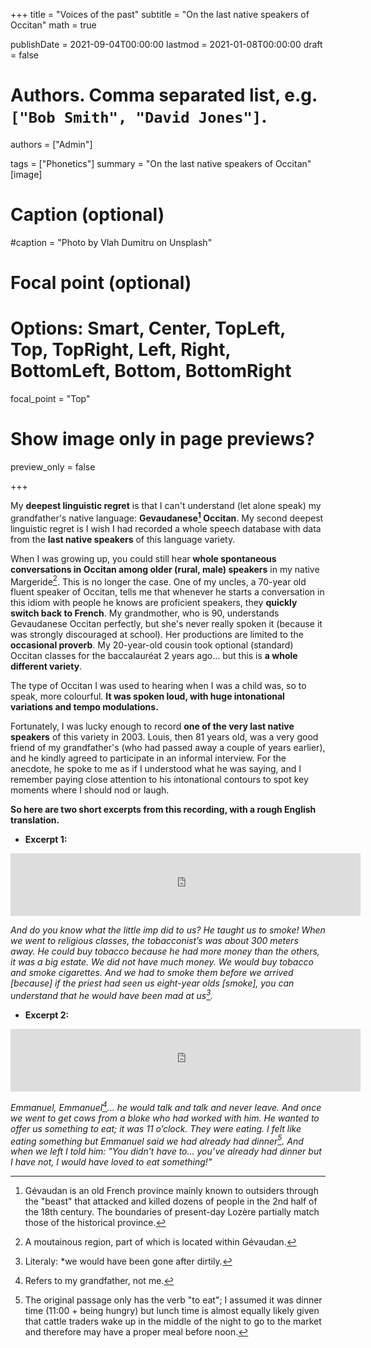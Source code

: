 +++
title = "Voices of the past"
subtitle = "On the last native speakers of Occitan"
math = true

publishDate = 2021-09-04T00:00:00
lastmod = 2021-01-08T00:00:00
draft = false


# Authors. Comma separated list, e.g. `["Bob Smith", "David Jones"]`.
authors = ["Admin"]

tags = ["Phonetics"]
summary = "On the last native speakers of Occitan"
[image]
  # Caption (optional)
  #caption = "Photo by Vlah Dumitru on Unsplash"

  # Focal point (optional)
  # Options: Smart, Center, TopLeft, Top, TopRight, Left, Right, BottomLeft, Bottom, BottomRight
  focal_point = "Top"

  # Show image only in page previews?
  preview_only = false

+++

My __deepest linguistic regret__ is that I can't understand (let alone speak) my grandfather's native language: __Gevaudanese[^1] Occitan__. 
My second deepest linguistic regret is I wish I had recorded a whole speech database with data from the __last native speakers__ of this language variety. 

When I was growing up, you could still hear __whole spontaneous conversations in Occitan among older (rural, male) speakers__ in my native Margeride[^2]. This is no longer the case. 
One of my uncles, a 70-year old fluent speaker of Occitan, tells me that whenever he starts a conversation in this idiom with people he knows are proficient speakers, they __quickly switch back to French__. My grandmother, who is 90, understands Gevaudanese Occitan perfectly, but she's never really spoken it (because it was strongly discouraged at school). Her productions are limited to the __occasional proverb__. My 20-year-old cousin took optional (standard) Occitan classes for the baccalauréat 2 years ago... but this is __a whole different variety__. 

The type of Occitan I was used to hearing when I was a child was, so to speak, more colourful. __It was spoken loud, with huge intonational variations and tempo modulations.__ 

Fortunately, I was lucky enough to record __one of the very last native speakers__ of this variety in 2003. Louis, then 81 years old, was a very good friend of my grandfather's (who had passed away a couple of years earlier), and he kindly agreed to participate in an informal interview. For the anecdote, he spoke to me as if I understood what he was saying, and I remember paying close attention to his intonational contours to spot key moments where I should nod or laugh. 

__So here are two short excerpts from this recording, with a rough English translation.__

- __Excerpt 1:__

<iframe width="560" height="100" src="https://www.youtube.com/embed/sYui4eazrso" title="YouTube video player" frameborder="0" allow="accelerometer; autoplay; clipboard-write; encrypted-media; gyroscope; picture-in-picture" allowfullscreen></iframe>

*And do you know what the little imp did to us? He taught us to smoke! When we went to religious classes, the tobacconist’s was about 300 meters away. He could buy tobacco because he had more money than the others, it was a big estate. We did not have much money. We would buy tobacco and smoke cigarettes. And  we had to smoke them before we arrived [because] if the priest had seen us eight-year olds [smoke], you can understand that he would have been mad at us[^3].*

- __Excerpt 2:__

<iframe width="560" height="100" src="https://www.youtube.com/embed/R5vCPO7er3c" title="YouTube video player" frameborder="0" allow="accelerometer; autoplay; clipboard-write; encrypted-media; gyroscope; picture-in-picture" allowfullscreen></iframe>

*Emmanuel, Emmanuel[^4]... he would talk and talk and never leave. And once we went to get cows from a bloke who had worked with him. He wanted to offer us something to eat; it was 11 o’clock. They were eating. I felt like eating something but Emmanuel said we had already had dinner[^5]. And when we left I told him: "You didn’t have to... you’ve already had dinner but I have not, I would have loved to eat something!"*

[^1]: Gévaudan is an old French province mainly known to outsiders through the "beast" that attacked and killed dozens of people in the 2nd half of the 18th century. The boundaries of present-day Lozère partially match those of the historical province.
[^2]: A moutainous region, part of which is located within Gévaudan. 
[^3]: Literaly: *we would have been gone after dirtily. 
[^4]: Refers to my grandfather, not me.
[^5]: The original passage only has the verb "to eat"; I assumed it was dinner time (11:00 + being hungry) but lunch time is almost equally likely given that cattle traders wake up in the middle of the night to go to the market and therefore may have a proper meal before noon. 






